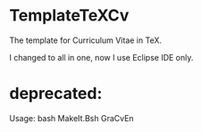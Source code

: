TemplateTeXCv
=============
The template for Curriculum Vitae in TeX.

I changed to all in one, now I use Eclipse IDE only.

# deprecated:
Usage: bash MakeIt.Bsh GraCvEn


